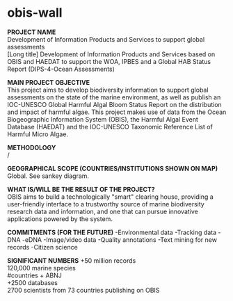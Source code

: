 # obis-wall

**PROJECT NAME**  
Development of Information Products and Services to support global assessments  
[Long title] Development of Information Products and Services based on OBIS and HAEDAT to support the WOA, IPBES and a Global HAB Status Report (DIPS-4-Ocean Assessments)

**MAIN PROJECT OBJECTIVE**  
This project aims to develop biodiversity information to support global assessments on the state of the marine environment, as well as publish an IOC-UNESCO Global Harmful Algal Bloom Status Report on the distribution and impact of harmful algae. This project makes use of data from the Ocean Biogeographic Information System (OBIS), the Harmful Algal Event Database (HAEDAT) and the IOC-UNESCO Taxonomic Reference List of Harmful Micro Algae.

**METHODOLOGY**  
/

**GEOGRAPHICAL SCOPE (COUNTRIES/INSTITUTIONS SHOWN ON MAP)**  
Global. See sankey diagram.

**WHAT IS/WILL BE THE RESULT OF THE PROJECT?**  
OBIS aims to build a technologically "smart" clearing house, providing a user-friendly interface to a trustworthy source of marine biodiversity research data and information, and one that can pursue innovative applications powered by the system.

**COMMITMENTS (FOR THE FUTURE)**
-Environmental data
-Tracking data
-DNA
-eDNA
-Image/video data
-Quality annotations
-Text mining for new records
-Citizen science


**SIGNIFICANT NUMBERS**
+50 million records  
120,000 marine species  
#countries + ABNJ  
+2500 databases  
2700 scientists from 73 countries publishing on OBIS  

